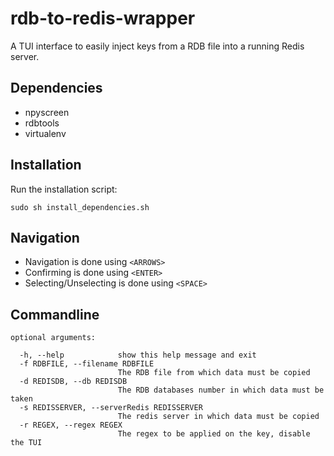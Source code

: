 # rdb-to-redis-wrapper

A TUI interface to easily inject keys from a RDB file into a running Redis server.

## Dependencies
- npyscreen 
- rdbtools
- virtualenv

## Installation

Run the installation script:
```
sudo sh install_dependencies.sh
```

## Navigation

- Navigation is done using ```<ARROWS>```
- Confirming is done using ```<ENTER>```
- Selecting/Unselecting is done using ```<SPACE>```


## Commandline

```
optional arguments:

  -h, --help            show this help message and exit
  -f RDBFILE, --filename RDBFILE
                        The RDB file from which data must be copied
  -d REDISDB, --db REDISDB
                        The RDB databases number in which data must be taken
  -s REDISSERVER, --serverRedis REDISSERVER
                        The redis server in which data must be copied
  -r REGEX, --regex REGEX
                        The regex to be applied on the key, disable the TUI
```
